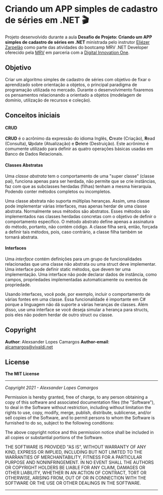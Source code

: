 # Criando um APP simples de cadastro de séries em .NET :clapper:

Projeto desenvolvido durante a aula **Desafio de Projeto: Criando um APP simples de cadastro de séries em .NET** ministrada pelo instrutor [Eliézer Zarpelão](https://github.com/elizarp) como parte das atividades do bootcamp MRV .NET Developer oferecido pela [MRV](https://www.mrv.com.br) em parceria com a [Digital Innovation One](https://web.digitalinnovation.one).

## Objetivo

Criar um algoritmo simples de cadastro de séries com objetivo de fixar o aprendizado sobre orientação a objetos, o principal paradigma de programação utilizada no mercado. Durante o desenvolvimento fixaremos os pensamentos relacionando a orientado a objetos (modelagem de domínio, utilização de recursos e coleção).

## Conceitos iniciais

#### CRUD

**CRUD** é o acrônimo da expressão do idioma Inglês, **C**reate (Criação), **R**ead (Consulta), **U**pdate (Atualização) e **D**elete (Destruição). Este acrônimo é comumente utilizado para definir as quatro operações básicas usadas em Banco de Dados Relacionais.

#### Classes Abstratas

Uma *classe abstrata* tem o comportamento de uma "super classe" (classe pai), funciona apenas para ser herdada, não permite que se crie instâncias, faz com que as subclasses herdadas (filhas) tenham a mesma hierarquia. Podendo conter métodos completos ou incompletos.

Uma classe abstrata não suporta múltiplas heranças. Assim, uma classe pode implementar várias interfaces, mas apenas herdar de uma classe abstrata. Normalmente seus métodos são abstratos. Esses métodos são implementados nas classes herdadas concretas com o objetivo de definir o comportamento específico. O método abstrato define apenas a assinatura do método, portanto, não contém código. A classe filha será, então, forçada a definir tais métodos, pois, caso contrário, a classe filha também se tornará abstrata.

#### Interfaces

Uma *interface* contém definições para um grupo de funcionalidades relacionadas que uma classe não abstrata ou uma struct deve implementar. Uma interface pode definir static métodos, que devem ter uma implementação. Uma interface não pode declarar dados de instância, como campos, propriedades implementadas automaticamente ou eventos de propriedade.

Usando interfaces, você pode, por exemplo, incluir o comportamento de várias fontes em uma classe. Essa funcionalidade é importante em C# porque a linguagem não dá suporte a várias heranças de classes. Além disso, use uma interface se você deseja simular a herança para structs, pois eles não podem herdar de outro struct ou classe.

## Copyright

**Author**: Alexsander Lopes Camargos
**Author-email**: alcamargos@vivaldi.net


## License
**The MIT License**

-----

*Copyright 2021 - Alexsander Lopes Camargos*

Permission is hereby granted, free of charge, to any person obtaining a copy of this software and associated documentation files (the "Software"), to deal in the Software without restriction, including without limitation the rights to use, copy, modify, merge, publish, distribute, sublicense, and/or sell copies of the Software, and to permit persons to whom the Software is furnished to do so, subject to the following conditions:

The above copyright notice and this permission notice shall be included in all copies or substantial portions of the Software.

THE SOFTWARE IS PROVIDED "AS IS", WITHOUT WARRANTY OF ANY KIND, EXPRESS OR IMPLIED, INCLUDING BUT NOT LIMITED TO THE WARRANTIES OF MERCHANTABILITY, FITNESS FOR A PARTICULAR PURPOSE AND NONINFRINGEMENT. IN NO EVENT SHALL THE AUTHORS OR COPYRIGHT HOLDERS BE LIABLE FOR ANY CLAIM, DAMAGES OR OTHER LIABILITY, WHETHER IN AN ACTION OF CONTRACT, TORT OR OTHERWISE, ARISING FROM, OUT OF OR IN CONNECTION WITH THE SOFTWARE OR THE USE OR OTHER DEALINGS IN THE SOFTWARE.

-----


